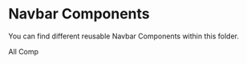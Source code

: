 <h1>Navbar Components</h1>

You can find different reusable Navbar Components within this folder.

All Comp
